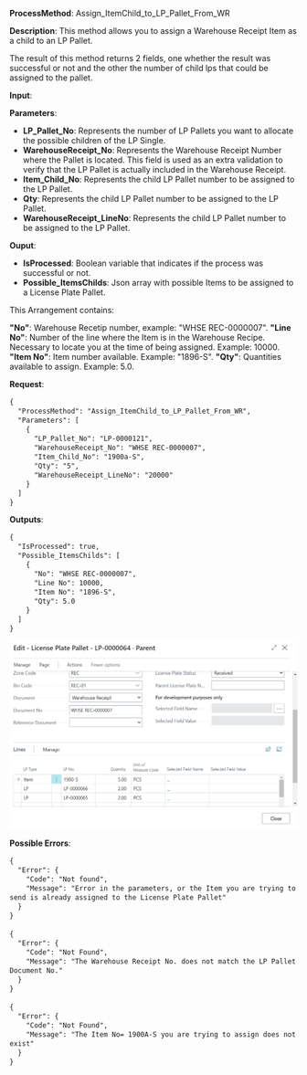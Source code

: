 **ProcessMethod**: Assign_ItemChild_to_LP_Pallet_From_WR

**Description**:
This method allows you to assign a Warehouse Receipt Item as a child to an LP Pallet.

The result of this method returns 2 fields, one whether the result was successful or not and the other the number of child lps that could be assigned to the pallet.

**Input**:

**Parameters**: 
-	**LP_Pallet_No**: Represents the number of LP Pallets you want to allocate the possible children of the LP Single.
-	**WarehouseReceipt_No**:  Represents the Warehouse Receipt Number where the Pallet is located. This field is used as an extra validation to verify that the LP Pallet is actually included in the Warehouse Receipt.
-	**Item_Child_No**: Represents the child LP Pallet number to be assigned to the LP Pallet.
-	**Qty**: Represents the child LP Pallet number to be assigned to the LP Pallet.
-	**WarehouseReceipt_LineNo**: Represents the child LP Pallet number to be assigned to the LP Pallet.

**Ouput**: 
-	**IsProcessed**: Boolean variable that indicates if the process was successful or not.
-	**Possible_ItemsChilds**: Json array with possible Items to be assigned to a License Plate Pallet.

This Arrangement contains:

  **"No"**: Warehouse Recetip number, example: "WHSE REC-0000007".
  **"Line No"**: Number of the line where the Item is in the Warehouse Recipe. Necessary to locate you at the time of being assigned. Example: 10000.
  **"Item No"**: Item number available. Example: "1896-S".
  **"Qty"**: Quantities available to assign. Example: 5.0.

**Request**:
```
{
  "ProcessMethod": "Assign_ItemChild_to_LP_Pallet_From_WR",
  "Parameters": [
    {
      "LP_Pallet_No": "LP-0000121",
      "WarehouseReceipt_No": "WHSE REC-0000007",
      "Item_Child_No": "1900a-S",
      "Qty": "5",
      "WarehouseReceipt_LineNo": "20000"
    }
  ]
}
```


**Outputs**:

```
{
  "IsProcessed": true,
  "Possible_ItemsChilds": [
    {
      "No": "WHSE REC-0000007",
      "Line No": 10000,
      "Item No": "1896-S",
      "Qty": 5.0
    }
  ]
}
```

![image.png](/.attachments/image-6675877d-9126-40b7-be52-836af42197bc.png) 


**Possible Errors**:

```
{
  "Error": {
    "Code": "Not found",
    "Message": "Error in the parameters, or the Item you are trying to send is already assigned to the License Plate Pallet"
  }
}

{
  "Error": {
    "Code": "Not Found",
    "Message": "The Warehouse Receipt No. does not match the LP Pallet Document No."
  }
}

{
  "Error": {
    "Code": "Not Found",
    "Message": "The Item No= 1900A-S you are trying to assign does not exist"
  }
}
```





